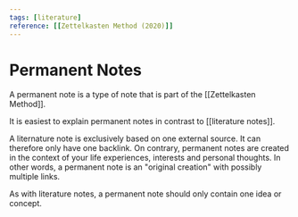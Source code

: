 ```yaml
---
tags: [literature]
reference: [[Zettelkasten Method (2020)]]
---
```


# Permanent Notes

A permanent note is a type of note that is part of the [[Zettelkasten Method]].

It is easiest to explain permanent notes in contrast to [[literature notes]]. 

A liternature note is exclusively based on one external source. It can therefore only have one backlink. On contrary, permanent notes are created in the context of your life experiences, interests and personal thoughts. In other words, a permanent note is an "original creation" with possibly multiple links.

As with literature notes, a permanent note should only contain one idea or concept.


[//begin]: # "Autogenerated link references for markdown compatibility"
[zettelkasten-method]: ../1-fleeting/zettelkasten-method "Zettelkasten Method"
[literature-notes]: literature-notes "Literature Notes"
[//end]: # "Autogenerated link references"